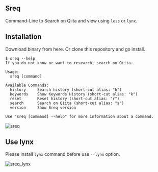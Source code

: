 ## Sreq
Command-Line to Search on Qiita and view using `less` or `lynx`.

## Installation
Download binary from here. Or clone this repository and go install.

```
$ sreq --help
If you do not know or want to research, search on Qiita.

Usage:
  sreq [command]

Available Commands:
  history     Search history (short-cut alias: "h")
  keywords    Show Keywords History (short-cut alias: "k")
  reset       Reset history (short-cut alias: "r")
  search      Search on Qiita (short-cut alias: "s")
  version     Show Sreq version

Use "sreq [command] --help" for more information about a command.
```

![sreq](https://user-images.githubusercontent.com/7300913/37702629-8484e622-2d36-11e8-8e06-03868c710583.gif)

## Use lynx
Please install `lynx` command before use `--lynx` option.

![sreq_lynx](https://user-images.githubusercontent.com/7300913/37702882-4d496060-2d37-11e8-98cb-66006a7aedaf.gif)
